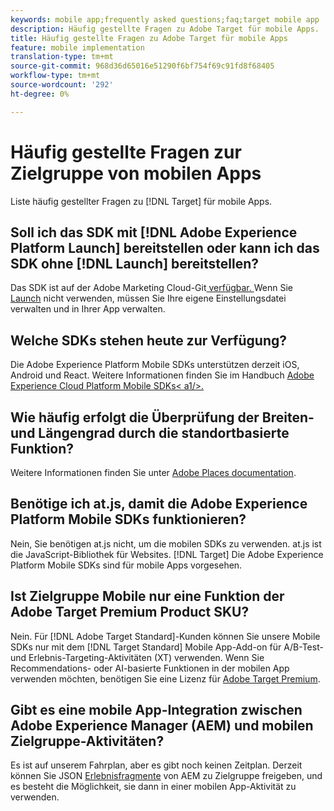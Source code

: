 ```yaml
---
keywords: mobile app;frequently asked questions;faq;target mobile app
description: Häufig gestellte Fragen zu Adobe Target für mobile Apps.
title: Häufig gestellte Fragen zu Adobe Target für mobile Apps
feature: mobile implementation
translation-type: tm+mt
source-git-commit: 968d36d65016e51290f6bf754f69c91fd8f68405
workflow-type: tm+mt
source-wordcount: '292'
ht-degree: 0%

---
```



# Häufig gestellte Fragen zur Zielgruppe von mobilen Apps

Liste häufig gestellter Fragen zu [!DNL Target] für mobile Apps.

## Soll ich das SDK mit [!DNL Adobe Experience Platform Launch] bereitstellen oder kann ich das SDK ohne [!DNL Launch] bereitstellen?

Das SDK ist auf der Adobe Marketing Cloud-Git[ verfügbar. ](https://github.com/Adobe-Marketing-Cloud/acp-sdks/) Wenn Sie [Launch](https://experienceleague.adobe.com/docs/launch/using/overview.html) nicht verwenden, müssen Sie Ihre eigene Einstellungsdatei verwalten und in Ihrer App verwalten.

## Welche SDKs stehen heute zur Verfügung?

Die Adobe Experience Platform Mobile SDKs unterstützen derzeit iOS, Android und React. Weitere Informationen finden Sie im Handbuch [Adobe Experience Cloud Platform Mobile SDKs&lt; a1/>.](https://aep-sdks.gitbook.io/docs/)

## Wie häufig erfolgt die Überprüfung der Breiten- und Längengrad durch die standortbasierte Funktion?

Weitere Informationen finden Sie unter [Adobe Places documentation](https://placesdocs.com/places-services-by-adobe-documentation/).

## Benötige ich at.js, damit die Adobe Experience Platform Mobile SDKs funktionieren?

Nein, Sie benötigen at.js nicht, um die mobilen SDKs zu verwenden. at.js ist die JavaScript-Bibliothek für Websites. [!DNL Target] Die Adobe Experience Platform Mobile SDKs sind für mobile Apps vorgesehen.

## Ist Zielgruppe Mobile nur eine Funktion der Adobe Target Premium Product SKU?

Nein. Für [!DNL Adobe Target Standard]-Kunden können Sie unsere Mobile SDKs nur mit dem [!DNL Target Standard] Mobile App-Add-on für A/B-Test- und Erlebnis-Targeting-Aktivitäten (XT) verwenden. Wenn Sie Recommendations- oder AI-basierte Funktionen in der mobilen App verwenden möchten, benötigen Sie eine Lizenz für [Adobe Target Premium](/help/c-intro/intro.md#premium).

## Gibt es eine mobile App-Integration zwischen Adobe Experience Manager (AEM) und mobilen Zielgruppe-Aktivitäten?

Es ist auf unserem Fahrplan, aber es gibt noch keinen Zeitplan. Derzeit können Sie JSON [Erlebnisfragmente](/help/c-experiences/c-manage-content/aem-experience-fragments.md) von AEM zu Zielgruppe freigeben, und es besteht die Möglichkeit, sie dann in einer mobilen App-Aktivität zu verwenden.
